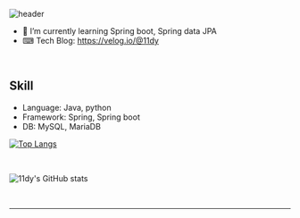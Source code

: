 ![header](https://capsule-render.vercel.app/api?type=waving&color=auto&height=300&section=header&text=안녕하세요!&fontSize=50&descFontSize=20)

- 🌱 I’m currently learning Spring boot, Spring data JPA
- ⌨ Tech Blog: https://velog.io/@11dy 


<br/>  

## Skill 
- Language: Java, python
- Framework: Spring, Spring boot
- DB: MySQL, MariaDB

[![Top Langs](https://github-readme-stats.vercel.app/api/top-langs/?username=11dy&layout=compact)](https://github.com/11dy/github-readme-stats)

<br/> 

![11dy's GitHub stats](https://github-readme-stats.vercel.app/api?username=11dy&show_icons=true&theme=tokyonight)

<br/>



----
